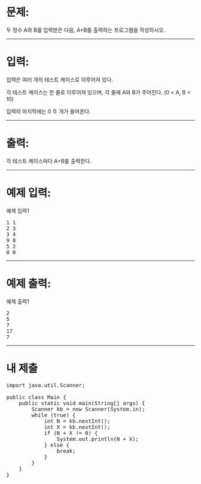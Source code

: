 # 문제: 
두 정수 A와 B를 입력받은 다음, A+B를 출력하는 프로그램을 작성하시오.

---
# 입력: 
입력은 여러 개의 테스트 케이스로 이루어져 있다.

각 테스트 케이스는 한 줄로 이루어져 있으며, 각 줄에 A와 B가 주어진다. (0 < A, B < 10)

입력의 마지막에는 0 두 개가 들어온다.

---
# 출력: 
각 테스트 케이스마다 A+B를 출력한다.

---
# 예제 입력:

예제 입력1
<pre>
1 1
2 3
3 4
9 8
5 2
0 0
</pre>

---
# 예제 출력:

예제 출력1
<pre>
2
5
7
17
7
</pre>

---
# 내 제출
<pre>
import java.util.Scanner;

public class Main {
	public static void main(String[] args) {
		Scanner kb = new Scanner(System.in);
        while (true) {
			int N = kb.nextInt();
			int X = kb.nextInt();
			if (N + X != 0) {
				System.out.println(N + X);
			} else {
                break;
            }
		}
	}
}
</pre>
